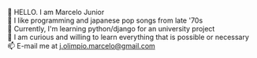 👋 HELLO. I am Marcelo Junior  
👀 I like programming and japanese pop songs from late '70s  
🌱 Currently, I'm learning python/django for an university project  
💞️ I am curious and willing to learn everything that is possible or necessary    
📫 E-mail me at j.olimpio.marcelo@gmail.com  

<!---
junnmu/junnmu is a ✨ special ✨ repository because its `README.md` (this file) appears on your GitHub profile.
You can click the Preview link to take a look at your changes.
--->
